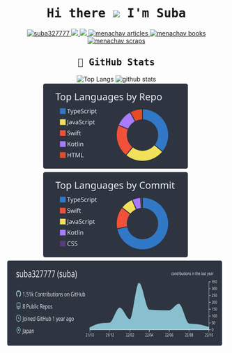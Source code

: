 <div align="center">
  <samp>
    
  # Hi there <img width="35" src="https://user-images.githubusercontent.com/50891407/148686885-0fefeb76-4cf6-473a-9e3e-889ce5513450.gif" /> I'm Suba
  
  </samp>
</div>
<p align="center">
  <a href="https://github.com/suba327777/suba327777/">
    <img src="https://komarev.com/ghpvc/?username=suba327777" alt="suba327777" />
  </a>
<!--   <a href="http://twitter.com/menadesuyo">
    <img height="20" src="https://img.shields.io/twitter/follow/menadesuyo?label=Twitter&logo=twitter&style=flat" />
  </a> -->
  <a href="https://github.com/suba327777">
    <img height="20" src="https://img.shields.io/github/followers/suba327777?label=follow&logo=github&style=flat" />
  </a>
  <a href="http://qiita.com/menasuba">
    <img height="20" src="https://qiita-badge.apiapi.app/s/menasuba/posts.svg" />
  </a>

  <!-- Articles のバッジ -->
  <a href="https://zenn.dev/menachav/articles">
    <img src="https://zenn.badge.nikaera.com/s/menachav/articles?style=plastic" alt="menachav articles" />
  </a>
  <!-- Books のバッジ -->
  <a href="https://zenn.dev/menachav/books">
    <img src="https://zenn.badge.nikaera.com/s/menachav/books?style=plastic" alt="menachav books" />
  </a>
  <!-- Scraps のバッジ -->
  <a href="https://zenn.dev/menachav/scraps">
    <img src="https://zenn.badge.nikaera.com/s/menachav/scraps?style=plastic" alt="menachav scraps" />
  </a>
</p>
<div align="center">
  <samp>
    
  ## 💎 GitHub Stats
  </samp>
</div>
<p align="center"> 
  <img alt="Top Langs" height="145px" src="https://github-readme-stats.vercel.app/api/top-langs/?username=suba327777&layout=compact&show_icons=true&theme=onedark&count_private=true" />
  <img alt="github stats" height="145px" src="https://github-readme-stats.vercel.app/api?username=suba327777&theme=onedark&show_icons=true&count_private=true" />
  </br>
  <img alt="github contribution" height="200px" src="https://raw.githubusercontent.com/suba327777/suba327777/main/profile-summary-card-output/nord_dark/1-repos-per-language.svg" />
  <img alt="github contribution" height="200px" src="https://raw.githubusercontent.com/suba327777/suba327777/main/profile-summary-card-output/nord_dark/2-most-commit-language.svg" />
  </br>
  <img alt="github contribution" height="200px" src="https://raw.githubusercontent.com/suba327777/suba327777/main/profile-summary-card-output/nord_dark/0-profile-details.svg" />
<!--   <img alt="github contribution" height="200px" src="https://raw.githubusercontent.com/suba327777/suba327777/main/profile-summary-card-output/nord_dark/3-stats.svg" />
  <img alt="github contribution" height="200px" src="https://raw.githubusercontent.com/suba327777/suba327777/main/profile-summary-card-output/nord_dark/4-productive-time.svg" />
   -->

<!--      ![github contribution grid snake animation](https://raw.githubusercontent.com/suba327777/suba327777/output/github-contribution-grid-snake-dark.svg#gh-dark-mode-only) -->

</p>
